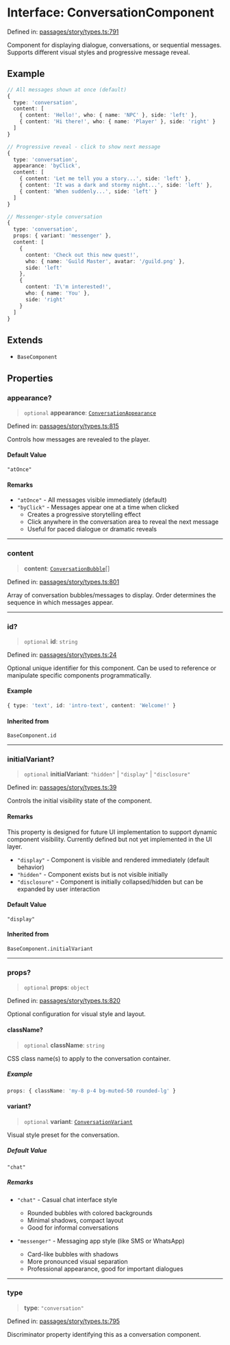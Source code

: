 # Interface: ConversationComponent

Defined in: [passages/story/types.ts:791](https://github.com/laruss/react-text-game/blob/4531810ed426df9948c54abd8dbf61d1745871f2/packages/core/src/passages/story/types.ts#L791)

Component for displaying dialogue, conversations, or sequential messages.
Supports different visual styles and progressive message reveal.

## Example

```typescript
// All messages shown at once (default)
{
  type: 'conversation',
  content: [
    { content: 'Hello!', who: { name: 'NPC' }, side: 'left' },
    { content: 'Hi there!', who: { name: 'Player' }, side: 'right' }
  ]
}

// Progressive reveal - click to show next message
{
  type: 'conversation',
  appearance: 'byClick',
  content: [
    { content: 'Let me tell you a story...', side: 'left' },
    { content: 'It was a dark and stormy night...', side: 'left' },
    { content: 'When suddenly...', side: 'left' }
  ]
}

// Messenger-style conversation
{
  type: 'conversation',
  props: { variant: 'messenger' },
  content: [
    {
      content: 'Check out this new quest!',
      who: { name: 'Guild Master', avatar: '/guild.png' },
      side: 'left'
    },
    {
      content: 'I\'m interested!',
      who: { name: 'You' },
      side: 'right'
    }
  ]
}
```

## Extends

- `BaseComponent`

## Properties

### appearance?

> `optional` **appearance**: [`ConversationAppearance`](../type-aliases/ConversationAppearance.md)

Defined in: [passages/story/types.ts:815](https://github.com/laruss/react-text-game/blob/4531810ed426df9948c54abd8dbf61d1745871f2/packages/core/src/passages/story/types.ts#L815)

Controls how messages are revealed to the player.

#### Default Value

`"atOnce"`

#### Remarks

- `"atOnce"` - All messages visible immediately (default)
- `"byClick"` - Messages appear one at a time when clicked
  - Creates a progressive storytelling effect
  - Click anywhere in the conversation area to reveal the next message
  - Useful for paced dialogue or dramatic reveals

***

### content

> **content**: [`ConversationBubble`](../type-aliases/ConversationBubble.md)[]

Defined in: [passages/story/types.ts:801](https://github.com/laruss/react-text-game/blob/4531810ed426df9948c54abd8dbf61d1745871f2/packages/core/src/passages/story/types.ts#L801)

Array of conversation bubbles/messages to display.
Order determines the sequence in which messages appear.

***

### id?

> `optional` **id**: `string`

Defined in: [passages/story/types.ts:24](https://github.com/laruss/react-text-game/blob/4531810ed426df9948c54abd8dbf61d1745871f2/packages/core/src/passages/story/types.ts#L24)

Optional unique identifier for this component.
Can be used to reference or manipulate specific components programmatically.

#### Example

```typescript
{ type: 'text', id: 'intro-text', content: 'Welcome!' }
```

#### Inherited from

`BaseComponent.id`

***

### initialVariant?

> `optional` **initialVariant**: `"hidden"` \| `"display"` \| `"disclosure"`

Defined in: [passages/story/types.ts:39](https://github.com/laruss/react-text-game/blob/4531810ed426df9948c54abd8dbf61d1745871f2/packages/core/src/passages/story/types.ts#L39)

Controls the initial visibility state of the component.

#### Remarks

This property is designed for future UI implementation to support dynamic component visibility.
Currently defined but not yet implemented in the UI layer.

- `"display"` - Component is visible and rendered immediately (default behavior)
- `"hidden"` - Component exists but is not visible initially
- `"disclosure"` - Component is initially collapsed/hidden but can be expanded by user interaction

#### Default Value

`"display"`

#### Inherited from

`BaseComponent.initialVariant`

***

### props?

> `optional` **props**: `object`

Defined in: [passages/story/types.ts:820](https://github.com/laruss/react-text-game/blob/4531810ed426df9948c54abd8dbf61d1745871f2/packages/core/src/passages/story/types.ts#L820)

Optional configuration for visual style and layout.

#### className?

> `optional` **className**: `string`

CSS class name(s) to apply to the conversation container.

##### Example

```typescript
props: { className: 'my-8 p-4 bg-muted-50 rounded-lg' }
```

#### variant?

> `optional` **variant**: [`ConversationVariant`](../type-aliases/ConversationVariant.md)

Visual style preset for the conversation.

##### Default Value

`"chat"`

##### Remarks

- `"chat"` - Casual chat interface style
  - Rounded bubbles with colored backgrounds
  - Minimal shadows, compact layout
  - Good for informal conversations

- `"messenger"` - Messaging app style (like SMS or WhatsApp)
  - Card-like bubbles with shadows
  - More pronounced visual separation
  - Professional appearance, good for important dialogues

***

### type

> **type**: `"conversation"`

Defined in: [passages/story/types.ts:795](https://github.com/laruss/react-text-game/blob/4531810ed426df9948c54abd8dbf61d1745871f2/packages/core/src/passages/story/types.ts#L795)

Discriminator property identifying this as a conversation component.
